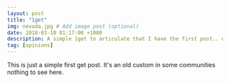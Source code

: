 ```yaml
---
layout: post
title: "1get"
img: nevada.jpg # Add image post (optional)
date: 2018-03-10 01:17:00 +1000
description: A simple 1get to articulate that I have the first post.. despite the fact im the only one who CAN post # Add post description (optional)
tag: [opinions]
---
```

This is just a simple first get post. It's an old custom in some communities nothing to see here.
